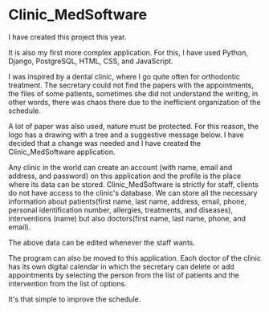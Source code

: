 # Clinic_MedSoftware
  I have created this project this year.
  
  It is also my first more complex application. For this, I have used Python, Django, PostgreSQL, HTML, CSS, and JavaScript.
  
  I was inspired by a dental clinic, where I go quite often for orthodontic treatment. The secretary could not find the papers with the appointments, the files of some patients, sometimes she did not understand the writing, in other words, there was chaos there due to the inefficient organization of the schedule.
  
  A lot of paper was also used, nature must be protected. For this reason, the logo has a drawing with a tree and a suggestive message below. I have decided that a change was needed and I have created the Clinic_MedSoftware application.
  
  Any clinic in the world can create an account (with name, email and address, and password) on this application and the profile is the place where its data can be stored. Clinic_MedSoftware is strictly for staff, clients do not have access to the clinic's database. We can store all the necessary information about patients(first name, last name, address, email, phone, personal identification number, allergies, treatments, and diseases), interventions (name) but also doctors(first name, last name, phone, and email).
  
  The above data can be edited whenever the staff wants.
  
  The program can also be moved to this application. Each doctor of the clinic has its own digital calendar in which the secretary can delete or add appointments by selecting the person from the list of patients and the intervention from the list of options. 
  
  It's that simple to improve the schedule.
